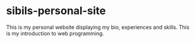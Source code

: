 # sibils-personal-site
This is my personal website displaying my bio, experiences and skills. This is my introduction to web programming. 
